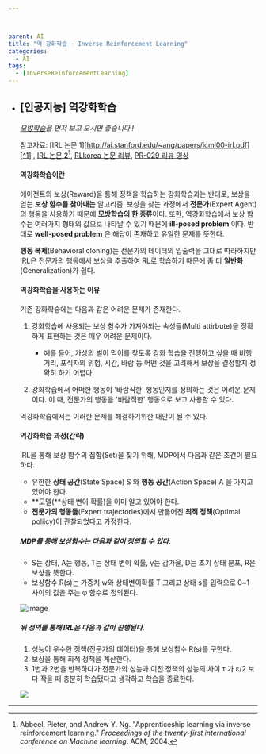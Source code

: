 ```yaml
---



parent: AI
title: "역 강화학습 - Inverse Reinforcement Learning"
categories:
  - AI
tags:
  - [InverseReinforcementLearning]
---
```


- ## [인공지능] 역강화학습

  *[모방학습](ai/Imitation-Learning/)을 먼저 보고 오시면 좋습니다 !*

  참고자료: [IRL 논문 1][http://ai.stanford.edu/~ang/papers/icml00-irl.pdf][^1] , [IRL 논문 2](http://ai.stanford.edu/~ang/papers/icml04-apprentice.pdf)[^2], [RLkorea 논문 리뷰](https://reinforcement-learning-kr.github.io/2019/01/28/1_linear-irl/), [PR-029 리뷰 영상](https://youtu.be/AXi4s3aFN6M)

  #### 역강화학습이란

   에이전트의 보상(Reward)을 통해 정책을 학습하는 강화학습과는 반대로, 보상을 얻는 **보상 함수를 찾아내는** 알고리즘. 보상을 찾는 과정에서 **전문가**(Expert Agent)의 행동을 사용하기 때문에 **모방학습의 한 종류**이다. 또한, 역강화학습에서 보상 함수는 여러가지 형태의 값으로 나타날 수 있기 때문에 **ill-posed problem** 이다. 반대로 **well-posed problem** 은 해답이 존재하고 유일한 문제를 뜻한다.

   **행동 복제**(Behavioral cloning)는 전문가의 데이터의 입출력을 그대로 따라하지만 IRL은 전문가의 행동에서 보상을 추출하여 RL로 학습하기 때문에 좀 더 **일반화**(Generalization)가 쉽다.
  
  
  
  #### 역강화학습을 사용하는 이유
  
   기존 강화학습에는 다음과 같은 어려운 문제가 존재한다.
  
  1. 강화학습에 사용되는 보상 함수가 가져야되는 속성들(Multi attirbute)을 정확하게 표현하는 것은 매우 어려운 문제이다.
     - 예를 들어, 가상의 벌이 먹이를 찾도록 강화 학습을 진행하고 싶을 때 비행거리, 포식자의 위험, 시간, 바람 등 어떤 것을 고려해서 보상을 결정할지 정확히 하기 어렵다.
  
  2. 강화학습에서 어떠한 행동이 '바람직한' 행동인지를 정의하는 것은 어려운 문제이다. 이 때, 전문가의 행동을 '바람직한' 행동으로 보고 사용할 수 있다.
  
  
  
   역강화학습에서는 이러한 문제를 해결하기위한 대안이 될 수 있다.
  
  
  
  #### 역강화학습 과정(간략)
  
  IRL을 통해 보상 함수의 집합(Set)을 찾기 위해, MDP에서 다음과 같은 조건이 필요하다.
  
  - 유한한 **상태 공간**(State Space) S 와 **행동 공간**(Action Space) A 을 가지고 있어야 한다.
  - **모델(**상태 변이 확률)을 이미 알고 있어야 한다.
  - **전문가의 행동들**(Expert trajectories)에서 만들어진 **최적 정책**(Optimal poliicy)이 관찰되었다고 가정한다.
  
  
  
  ##### MDP를 통해 보상함수는 다음과 같이 정의할 수 있다.
  
  - S는 상태, A는 행동, T는 상태 변이 확률,  γ는 감가율, D는 초기 상태 분포, R은 보상을 뜻한다.
  - 보상함수 R(s)는 가중치 w와 상태변이확률 T 그리고 상태 s를 입력으로 0~1 사이의 값을 주는 φ 함수로 정의된다.
  
  ![image](https://user-images.githubusercontent.com/18680116/68068994-2d689700-fd9e-11e9-835a-a3098ba13e6a.png)
  
  ##### 위 정의를 통해 IRL은 다음과 같이 진행된다.
  
  1. 성능이 우수한 정책(전문가의 데이터)을 통해 보상함수 R(s)를 구한다.
  2. 보상을 통해 최적 정책을 계산한다.
  3. 1번과 2번을 반복하다가 전문가의 성능과 이전 정책의 성능의 차이  τ 가  ε/2 보다 작을 때 충분히 학습됐다고 생각하고 학습을 종료한다.  
  
  ![](https://user-images.githubusercontent.com/18680116/68069211-8a654c80-fda0-11e9-888a-5732417d8871.png)
  
  
  

[^1]: Ng, Andrew Y., and Stuart J. Russell. "Algorithms for inverse reinforcement learning." *Icml*. Vol. 1. 2000.

[^2]: Abbeel, Pieter, and Andrew Y. Ng. "Apprenticeship learning via inverse reinforcement learning." *Proceedings of the twenty-first international conference on Machine learning*. ACM, 2004.



---

  
